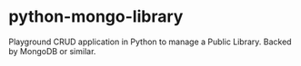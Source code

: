 # python-mongo-library
Playground CRUD application in Python to manage a Public Library. Backed by MongoDB or similar.
